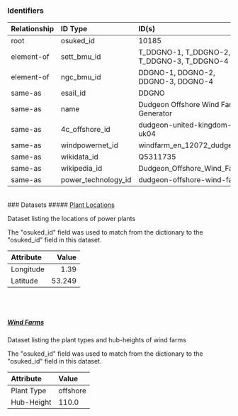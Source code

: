 ### Identifiers

| Relationship   | ID Type             | ID(s)                                      |
|:---------------|:--------------------|:-------------------------------------------|
| root           | osuked_id           | 10185                                      |
| element-of     | sett_bmu_id         | T_DDGNO-1, T_DDGNO-2, T_DDGNO-3, T_DDGNO-4 |
| element-of     | ngc_bmu_id          | DDGNO-1, DDGNO-2, DDGNO-3, DDGNO-4         |
| same-as        | esail_id            | DDGNO                                      |
| same-as        | name                | Dudgeon Offshore Wind Farm Generator       |
| same-as        | 4c_offshore_id      | dudgeon-united-kingdom-uk04                |
| same-as        | windpowernet_id     | windfarm_en_12072_dudgeon                  |
| same-as        | wikidata_id         | Q5311735                                   |
| same-as        | wikipedia_id        | Dudgeon_Offshore_Wind_Farm                 |
| same-as        | power_technology_id | dudgeon-offshore-wind-farm                 |

<br>
### Datasets
##### <a href="https://raw.githubusercontent.com/OSUKED/Dictionary-Datasets/main/datasets/plant-locations/datapackage.json">Plant Locations</a>

Dataset listing the locations of power plants

The "osuked_id" field was used to match from the dictionary to the "osuked_id" field in this dataset.

| Attribute   |   Value |
|:------------|--------:|
| Longitude   |   1.39  |
| Latitude    |  53.249 |

<br><br>
##### <a href="https://raw.githubusercontent.com/OSUKED/Dictionary-Datasets/main/datasets/wind-farms/datapackage.json">Wind Farms</a>

Dataset listing the plant types and hub-heights of wind farms

The "osuked_id" field was used to match from the dictionary to the "osuked_id" field in this dataset.

| Attribute   | Value    |
|:------------|:---------|
| Plant Type  | offshore |
| Hub-Height  | 110.0    |
